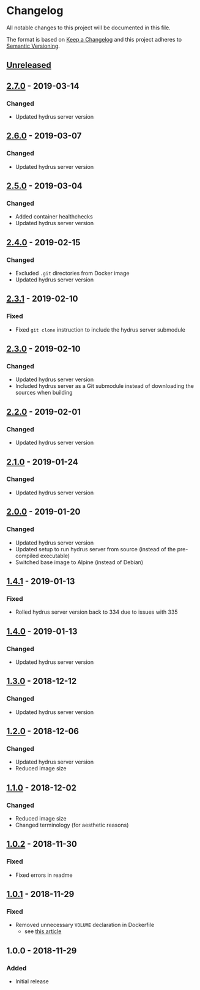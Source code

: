 # Changelog

All notable changes to this project will be documented in this file.

The format is based on [Keep a Changelog](http://keepachangelog.com/en/1.0.0/)
and this project adheres to [Semantic Versioning](http://semver.org/spec/v2.0.0.html).

## [Unreleased]

## [2.7.0] - 2019-03-14

### Changed

+ Updated hydrus server version

## [2.6.0] - 2019-03-07

### Changed

+ Updated hydrus server version

## [2.5.0] - 2019-03-04

### Changed

+ Added container healthchecks
+ Updated hydrus server version

## [2.4.0] - 2019-02-15

### Changed

+ Excluded `.git` directories from Docker image
+ Updated hydrus server version

## [2.3.1] - 2019-02-10

### Fixed

+ Fixed `git clone` instruction to include the hydrus server submodule

## [2.3.0] - 2019-02-10

### Changed

+ Updated hydrus server version
+ Included hydrus server as a Git submodule instead of downloading the sources
  when building

## [2.2.0] - 2019-02-01

### Changed

+ Updated hydrus server version

## [2.1.0] - 2019-01-24

### Changed

+ Updated hydrus server version

## [2.0.0] - 2019-01-20

### Changed

+ Updated hydrus server version
+ Updated setup to run hydrus server from source (instead of the pre-compiled
  executable)
+ Switched base image to Alpine (instead of Debian)

## [1.4.1] - 2019-01-13

### Fixed

+ Rolled hydrus server version back to 334 due to issues with 335

## [1.4.0] - 2019-01-13

### Changed

+ Updated hydrus server version

## [1.3.0] - 2018-12-12

### Changed

+ Updated hydrus server version

## [1.2.0] - 2018-12-06

### Changed

+ Updated hydrus server version
+ Reduced image size

## [1.1.0] - 2018-12-02

### Changed

+ Reduced image size
+ Changed terminology (for aesthetic reasons)

## [1.0.2] - 2018-11-30

### Fixed

+ Fixed errors in readme

## [1.0.1] - 2018-11-29

### Fixed

+ Removed unnecessary `VOLUME` declaration in Dockerfile
  + see [this article](https://boxboat.com/2017/01/23/volumes-and-dockerfiles-dont-mix/)

## 1.0.0 - 2018-11-29

### Added

+ Initial release

[Unreleased]: https://github.com/mserajnik/hydrus-server-docker/compare/2.7.0...develop
[2.7.0]: https://github.com/mserajnik/hydrus-server-docker/compare/2.6.0...2.7.0
[2.6.0]: https://github.com/mserajnik/hydrus-server-docker/compare/2.5.0...2.6.0
[2.5.0]: https://github.com/mserajnik/hydrus-server-docker/compare/2.4.0...2.5.0
[2.4.0]: https://github.com/mserajnik/hydrus-server-docker/compare/2.3.1...2.4.0
[2.3.1]: https://github.com/mserajnik/hydrus-server-docker/compare/2.3.0...2.3.1
[2.3.0]: https://github.com/mserajnik/hydrus-server-docker/compare/2.2.0...2.3.0
[2.2.0]: https://github.com/mserajnik/hydrus-server-docker/compare/2.1.0...2.2.0
[2.1.0]: https://github.com/mserajnik/hydrus-server-docker/compare/2.0.0...2.1.0
[2.0.0]: https://github.com/mserajnik/hydrus-server-docker/compare/1.4.1...2.0.0
[1.4.1]: https://github.com/mserajnik/hydrus-server-docker/compare/1.4.0...1.4.1
[1.4.0]: https://github.com/mserajnik/hydrus-server-docker/compare/1.3.0...1.4.0
[1.3.0]: https://github.com/mserajnik/hydrus-server-docker/compare/1.2.0...1.3.0
[1.2.0]: https://github.com/mserajnik/hydrus-server-docker/compare/1.1.0...1.2.0
[1.1.0]: https://github.com/mserajnik/hydrus-server-docker/compare/1.0.2...1.1.0
[1.0.2]: https://github.com/mserajnik/hydrus-server-docker/compare/1.0.1...1.0.2
[1.0.1]: https://github.com/mserajnik/hydrus-server-docker/compare/1.0.0...1.0.1
